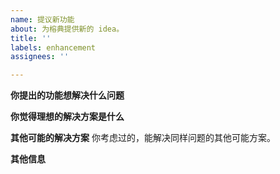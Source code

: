 ```yaml
---
name: 提议新功能
about: 为榕典提供新的 idea。
title: ''
labels: enhancement
assignees: ''

---
```


**你提出的功能想解决什么问题**

**你觉得理想的解决方案是什么**

**其他可能的解决方案**
你考虑过的，能解决同样问题的其他可能方案。

**其他信息**
